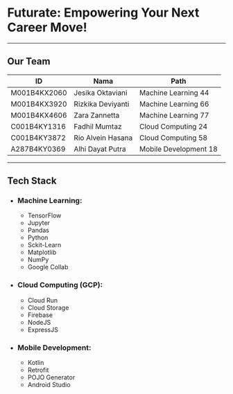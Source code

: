 # Futurate: Empowering Your Next Career Move!

---

## Our Team

| ID             | Nama                  | Path   |
|-----------------|-----------------------|--------|
| M001B4KX2060   | Jesika Oktaviani      | Machine Learning 44    |
| M001B4KX3920   | Rizkika Deviyanti     | Machine Learning 66    |
| M001B4KX4606   | Zara Zannetta         | Machine Learning 77    |
| C001B4KY1316   | Fadhil Mumtaz         | Cloud Computing 24     |
| C001B4KY3872   | Rio Alvein Hasana     | Cloud Computing 58     |
| A287B4KY0369   | Alhi Dayat Putra      | Mobile Development 18  |

---

## Tech Stack
- ### Machine Learning:
  - TensorFlow
  - Jupyter
  - Pandas
  - Python
  - Sckit-Learn
  - Matplotlib
  - NumPy
  - Google Collab
- ### Cloud Computing (GCP):
  - Cloud Run
  - Cloud Storage
  - Firebase
  - NodeJS
  - ExpressJS
- ### Mobile Development:
  - Kotlin
  - Retrofit
  - POJO Generator
  - Android Studio
